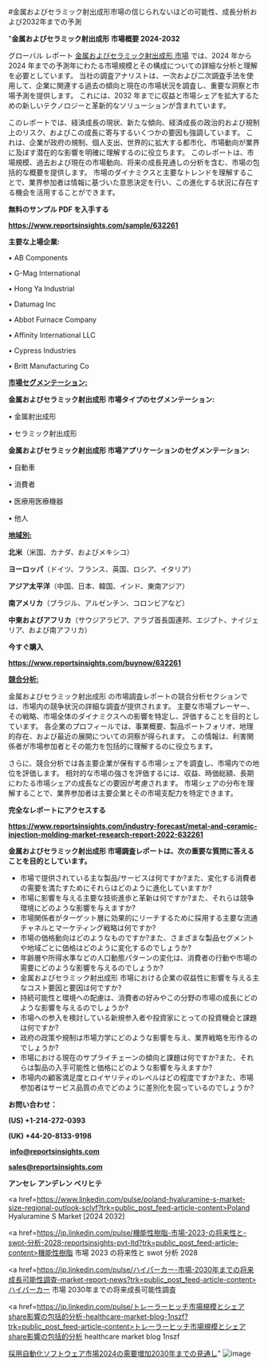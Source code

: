 #金属およびセラミック射出成形市場の信じられないほどの可能性、成長分析および2032年までの予測

"<strong>金属およびセラミック射出成形 市場概要 2024-2032</strong>

グローバル レポート <a href=https://www.reportsinsights.com/sample/632261>金属およびセラミック射出成形 市場</a> では、2024 年から 2024 年までの予測年にわたる市場規模とその構成についての詳細な分析と理解を必要としています。 当社の調査アナリストは、一次および二次調査手法を使用して、企業に関連する過去の傾向と現在の市場状況を調査し、重要な洞察と市場予測を提供します。 これには、2032 年までに収益と市場シェアを拡大​​するための新しいテクノロジーと革新的なソリューションが含まれています。

このレポートでは、経済成長の現状、新たな傾向、経済成長の政治的および規制上のリスク、およびこの成長に寄与するいくつかの要因も強調しています。 これは、企業が政府の規制、個人支出、世界的に拡大する都市化、市場動向が業界に及ぼす潜在的な影響を明確に理解するのに役立ちます。 このレポートは、市場規模、過去および現在の市場動向、将来の成長見通しの分析を含む、市場の包括的な概要を提供します。 市場のダイナミクスと主要なトレンドを理解することで、業界参加者は情報に基づいた意思決定を行い、この進化する状況に存在する機会を活用することができます。

<strong><b>無料のサンプル PDF を入手する</b></strong>

<a href=https://www.reportsinsights.com/sample/632261><strong><u>https://www.reportsinsights.com/sample/632261</u></strong></a>

<strong>主要な上場企業:</strong>

• AB Components

• G-Mag International

• Hong Ya Industrial

• Datumag Inc

• Abbot Furnace Company

• Affinity International LLC

• Cypress Industries

• Britt Manufacturing Co

<strong><u>市場セグメンテーション</u></strong><strong><u>:</u></strong>

<strong>金属およびセラミック射出成形 市場タイプのセグメンテーション:</strong>

• 金属射出成形

• セラミック射出成形

<strong>金属およびセラミック射出成形 市場アプリケーションのセグメンテーション:</strong>

• 自動車

• 消費者

• 医療用医療機器

• 他人

<strong><u>地域別</u></strong><strong><u>:</u></strong>

<strong>北米</strong>（米国、カナダ、およびメキシコ）

<strong>ヨーロッパ</strong>（ドイツ、フランス、英国、ロシア、イタリア）

<strong>アジア太平洋</strong>（中国、日本、韓国、インド、東南アジア）

<strong>南アメリカ</strong>（ブラジル、アルゼンチン、コロンビアなど）

<strong>中東およびアフリカ</strong>（サウジアラビア、アラブ首長国連邦、エジプト、ナイジェリア、および南アフリカ）

<strong>今すぐ購入</strong>

<a href=https://www.reportsinsights.com/buynow/632261><strong><u>https://www.reportsinsights.com/buynow/632261</u></strong></a>

<strong><u>競合分析:</u></strong>

金属およびセラミック射出成形 の市場調査レポートの競合分析セクションでは、市場内の競争状況の詳細な調査が提供されます。 主要な市場プレーヤー、その戦略、市場全体のダイナミクスへの影響を特定し、評価することを目的としています。 各企業のプロフィールでは、事業概要、製品ポートフォリオ、地理的存在、および最近の展開についての洞察が得られます。 この情報は、利害関係者が市場参加者とその能力を包括的に理解するのに役立ちます。

さらに、競合分析では各主要企業が保有する市場シェアを調査し、市場内での地位を評価します。 相対的な市場の強さを評価するには、収益、時価総額、長期にわたる市場シェアの成長などの要因が考慮されます。 市場シェアの分布を理解することで、業界参加者は主要企業とその市場支配力を特定できます。

<strong>完全なレポートにアクセスする</strong>

<a href=https://www.reportsinsights.com/industry-forecast/metal-and-ceramic-injection-molding-market-research-report-2022-632261><strong><u><b>https://www.reportsinsights.com/industry-forecast/metal-and-ceramic-injection-molding-market-research-report-2022-632261</b></u></strong></a>

<strong><b>金属およびセラミック射出成形 市場調査レポートは、次の重要な質問に答えることを目的としています。</b></strong>
<ul>
  <li>市場で提供されている主な製品/サービスは何ですか?また、変化する消費者の需要を満たすためにそれらはどのように進化していますか?</li>
  <li>市場に影響を与える主要な技術進歩と革新は何ですか?また、それらは競争環境にどのような影響を与えますか?</li>
  <li>市場関係者がターゲット層に効果的にリーチするために採用する主要な流通チャネルとマーケティング戦略は何ですか?</li>
  <li>市場の価格動向はどのようなものですか?また、さまざまな製品セグメントや地域ごとに価格はどのように変化するのでしょうか?</li>
  <li>年齢層や所得水準などの人口動態パターンの変化は、消費者の行動や市場の需要にどのような影響を与えるのでしょうか?</li>
  <li>金属およびセラミック射出成形 市場における企業の収益性に影響を与える主なコスト要因と要因は何ですか?</li>
  <li>持続可能性と環境への配慮は、消費者の好みやこの分野の市場の成長にどのような影響を与えるのでしょうか?</li>
  <li>市場への参入を検討している新規参入者や投資家にとっての投資機会と課題は何ですか?</li>
  <li>政府の政策や規制は市場力学にどのような影響を与え、業界戦略を形作るのでしょうか?</li>
  <li>市場における現在のサプライチェーンの傾向と課題は何ですか?また、それらは製品の入手可能性と価格にどのような影響を与えますか?</li>
  <li>市場内の顧客満足度とロイヤリティのレベルはどの程度ですか?また、市場参加者はサービス品質の点でどのように差別化を図っているのでしょうか?</li>
</ul>
<strong>お問い合わせ：</strong>

<strong>(US) +1-214-272-0393</strong>

<strong>(UK) +44-20-8133-9198</strong>

<strong> </strong><a href=info@reportsinsights.com><strong><u>info@reportsinsights.com</u></strong></a>

<a href=sales@reportsinsights.com><strong><u>sales@reportsinsights.com</u></strong></a>

<strong>アンセレ アンデレン ベリヒテ</strong>

<a href=https://www.linkedin.com/pulse/poland-hyaluramine-s-market-size-regional-outlook-sclvf?trk=public_post_feed-article-content>Poland Hyaluramine S Market [2024 2032]</a>

<a href=https://jp.linkedin.com/pulse/機能性樹脂-市場-2023-の将来性と-swot-分析-2028-reportsinsights-pvt-ltd?trk=public_post_feed-article-content>機能性樹脂 市場 2023 の将来性と swot 分析 2028</a>

<a href=https://jp.linkedin.com/pulse/ハイパーカー-市場-2030年までの将来成長可能性調査-market-report-news?trk=public_post_feed-article-content>ハイパーカー 市場 2030年までの将来成長可能性調査</a>

<a href=https://jp.linkedin.com/pulse/トレーラーヒッチ市場規模とシェアshare影響の包括的分析-healthcare-market-blog-1nszf?trk=public_post_feed-article-content>トレーラーヒッチ市場規模とシェアshare影響の包括的分析 healthcare market blog 1nszf</a>

<a href=https://www.linkedin.com/pulse/採用自動化ソフトウェア市場2024の需要増加2030年までの見通し-tribunal-analytics-360-yqilf/>採用自動化ソフトウェア市場2024の需要増加2030年までの見通し</a>"
![image](https://github.com/ahaan12367/RIMarket24/assets/158471582/78255fcb-723c-41d6-9fb4-619d819fd347)
